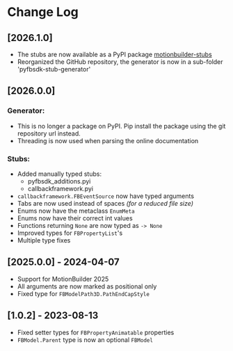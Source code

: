 # Change Log

## [2026.1.0]

- The stubs are now available as a PyPI package [motionbuilder-stubs](https://pypi.org/project/motionbuilder-stubs/)
- Reorganized the GitHub repository, the generator is now in a sub-folder 'pyfbsdk-stub-generator'

## [2026.0.0]

### Generator:
- This is no longer a package on PyPI. Pip install the package using the git repository url instead.
- Threading is now used when parsing the online documentation

### Stubs:
- Added manually typed stubs: 
    - pyfbsdk_additions.pyi
    - callbackframework.pyi
- `callbackframework.FBEventSource` now have typed arguments
- Tabs are now used instead of spaces _(for a reduced file size)_
- Enums now have the metaclass `EnumMeta`
- Enums now have their correct int values
- Functions returning `None` are now typed as `-> None`
- Improved types for `FBPropertyList`'s
- Multiple type fixes


## [2025.0.0] - 2024-04-07
- Support for MotionBuilder 2025
- All arguments are now marked as positional only
- Fixed type for `FBModelPath3D.PathEndCapStyle`

## [1.0.2] - 2023-08-13

- Fixed setter types for `FBPropertyAnimatable` properties
- `FBModel.Parent` type is now an optional `FBModel`